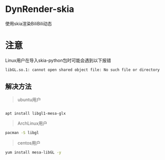 # DynRender-skia
使用skia渲染BiliBili动态

# 注意

Linux用户在导入skia-python包时可能会遇到以下报错
```bash
libGL.so.1: cannot open shared object file: No such file or directory
```
## 解决方法

> ubuntu用户

```bash

apt install libgl1-mesa-glx

```
> ArchLinux用户

```bash
pacman -S libgl
```
> centos用户
```bash
yum install mesa-libGL -y

```
